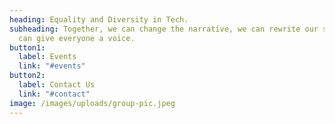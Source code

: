```yaml
---
heading: Equality and Diversity in Tech.
subheading: Together, we can change the narrative, we can rewrite our story, we
  can give everyone a voice.
button1:
  label: Events
  link: "#events"
button2:
  label: Contact Us
  link: "#contact"
image: /images/uploads/group-pic.jpeg
---
```

